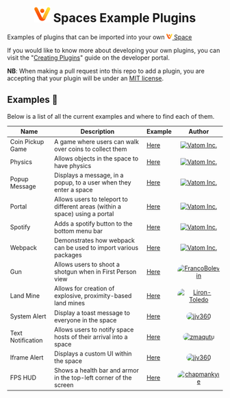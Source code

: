 <div>
  <h1 align="center">
    <img src="./logo.svg" alt="Logo" height="38"></img>
    Spaces Example Plugins
  </h1>
</div>

Examples of plugins that can be imported into your own <a href="https://spaces.vatom.com"><img src="./logo.svg" alt="Logo" height="14"></img> Space</a> 

If you would like to know more about developing your own plugins, you can visit
the "[Creating Plugins](https://developer.vatom.com/plugins/plugins/)"
guide on the developer portal.

**NB**: When making a pull request into this repo to add a plugin, you are accepting
that your plugin will be under an [MIT license](https://choosealicense.com/licenses/mit/).

## Examples :open_file_folder:

Below is a list of all the current examples and where to find each of them.

| Name | Description | Example | Author |
| ---- | ----------- | ------- | :----: |
| Coin Pickup Game | A game where users can walk over coins to collect them | [Here](./coin-pickup-game) | <a href="#"><img title="Vatom Inc." src="https://user-images.githubusercontent.com/43512442/141286990-c74cc05f-d84a-4c3b-8b8a-2f50520186d0.png" alt="Vatom Inc."></a> |
| Physics | Allows objects in the space to have physics | [Here](./physics) | <a href="#"><img title="Vatom Inc." src="https://user-images.githubusercontent.com/43512442/141286990-c74cc05f-d84a-4c3b-8b8a-2f50520186d0.png" alt="Vatom Inc."></a> |
| Popup Message | Displays a message, in a popup, to a user when they enter a space | [Here](./popup-message) | <a href="#"><img title="Vatom Inc." src="https://user-images.githubusercontent.com/43512442/141286990-c74cc05f-d84a-4c3b-8b8a-2f50520186d0.png" alt="Vatom Inc."></a> |
| Portal | Allows users to teleport to different areas (within a space) using a portal | [Here](./portal) | <a href="#"><img title="Vatom Inc." src="https://user-images.githubusercontent.com/43512442/141286990-c74cc05f-d84a-4c3b-8b8a-2f50520186d0.png" alt="Vatom Inc."></a> |
| Spotify | Adds a spotify button to the bottom menu bar | [Here](./spotify) | <a href="#"><img title="Vatom Inc." src="https://user-images.githubusercontent.com/43512442/141286990-c74cc05f-d84a-4c3b-8b8a-2f50520186d0.png" alt="Vatom Inc."></a> |
| Webpack | Demonstrates how webpack can be used to import various packages | [Here](./webpack) | <a href="#"><img title="Vatom Inc." src="https://user-images.githubusercontent.com/43512442/141286990-c74cc05f-d84a-4c3b-8b8a-2f50520186d0.png" alt="Vatom Inc."></a> |
| Gun | Allows users to shoot a shotgun when in First Person view | [Here](./gun) | <a href="https://github.com/FrancoBolevin"><img title="FrancoBolevin" src="https://avatars.githubusercontent.com/u/12592523?v=4" style="width: 26px; height: 26px; border-radius: 15px;" alt="FrancoBolevin"></a> |
| Land Mine | Allows for creation of explosive, proximity-based land mines | [Here](./land-mine) | <a href="https://github.com/Liron-Toledo"><img title="Liron-Toledo" src="https://avatars.githubusercontent.com/u/32307087?v=4" style="width: 26px; height: 26px; border-radius: 15px;" alt="Liron-Toledo"></a> |
| System Alert | Display a toast message to everyone in the space | [Here](./system-alert) | <a href="https://github.com/jjv360"><img title="jjv360" src="https://avatars.githubusercontent.com/u/2771104?v=4" style="width: 26px; height: 26px; border-radius: 15px;" alt="jjv360"></a> |
| Text Notification | Allows users to notify space hosts of their arrival into a space | [Here](./text-notification) | <a href="https://github.com/zmaqutu"><img title="zmaqutu" src="https://avatars.githubusercontent.com/u/39608194?v=4" style="width: 26px; height: 26px; border-radius: 15px;" alt="zmaqutu"></a> |
| Iframe Alert | Displays a custom UI within the space | [Here](./iframe-alert) | <a href="https://github.com/jjv360"><img title="jjv360" src="https://avatars.githubusercontent.com/u/2771104?v=4" style="width: 26px; height: 26px; border-radius: 15px;" alt="jjv360"></a> |
| FPS HUD | Shows a health bar and armor in the top-left corner of the screen | [Here](./fps-hud) | <a href="https://github.com/chapmankyle"><img title="chapmankyle" src="https://avatars.githubusercontent.com/u/43512442?v=4" style="width: 26px; height: 26px; border-radius: 15px;" alt="chapmankyle"></a> |

